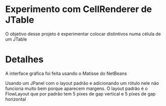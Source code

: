 # Experimento com CellRenderer de JTable

O objetivo desse projeto é experimentar colocar distintivos numa célula de um JTable

# Detalhes

A interface gráfica foi feita usando o Matisse do NetBeans

Usando um JPanel com o layout padrão e adicionando um rótulo nele não funciona muito bem porque
aparecem margens. O layout padrão é o FlowLayout que por padrão tem 5 pixes de gap vertical e 5 pixes de gap horizontal

